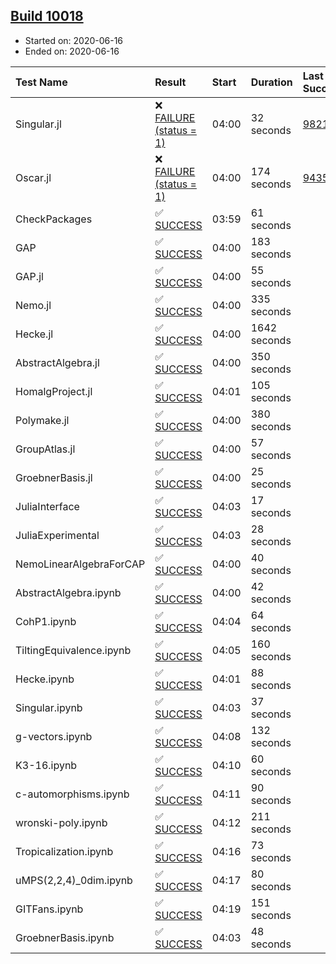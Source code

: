 ## [Build 10018](https://oscarci.mathematik.uni-kl.de/job/oscar/10018/)

* Started on: 2020-06-16
* Ended on: 2020-06-16

| Test Name    | Result | Start | Duration | Last Success | First Failure |
|:-------------|:-------|:------|:---------|:-------------|:--------------|
| Singular.jl | ❌ [FAILURE (status = 1)](https://oscarci.mathematik.uni-kl.de/job/oscar/10018/artifact/logs/build-10018/Singular.jl.log) | 04:00 | 32 seconds | [9821](https://oscarci.mathematik.uni-kl.de/job/oscar/9821/) | [9822](https://oscarci.mathematik.uni-kl.de/job/oscar/9822/) |
| Oscar.jl | ❌ [FAILURE (status = 1)](https://oscarci.mathematik.uni-kl.de/job/oscar/10018/artifact/logs/build-10018/Oscar.jl.log) | 04:00 | 174 seconds | [9435](https://oscarci.mathematik.uni-kl.de/job/oscar/9435/) | [9436](https://oscarci.mathematik.uni-kl.de/job/oscar/9436/) |
| CheckPackages | ✅ [SUCCESS](https://oscarci.mathematik.uni-kl.de/job/oscar/10018/artifact/logs/build-10018/CheckPackages.log) | 03:59 | 61 seconds |  |  |
| GAP | ✅ [SUCCESS](https://oscarci.mathematik.uni-kl.de/job/oscar/10018/artifact/logs/build-10018/GAP.log) | 04:00 | 183 seconds |  |  |
| GAP.jl | ✅ [SUCCESS](https://oscarci.mathematik.uni-kl.de/job/oscar/10018/artifact/logs/build-10018/GAP.jl.log) | 04:00 | 55 seconds |  |  |
| Nemo.jl | ✅ [SUCCESS](https://oscarci.mathematik.uni-kl.de/job/oscar/10018/artifact/logs/build-10018/Nemo.jl.log) | 04:00 | 335 seconds |  |  |
| Hecke.jl | ✅ [SUCCESS](https://oscarci.mathematik.uni-kl.de/job/oscar/10018/artifact/logs/build-10018/Hecke.jl.log) | 04:00 | 1642 seconds |  |  |
| AbstractAlgebra.jl | ✅ [SUCCESS](https://oscarci.mathematik.uni-kl.de/job/oscar/10018/artifact/logs/build-10018/AbstractAlgebra.jl.log) | 04:00 | 350 seconds |  |  |
| HomalgProject.jl | ✅ [SUCCESS](https://oscarci.mathematik.uni-kl.de/job/oscar/10018/artifact/logs/build-10018/HomalgProject.jl.log) | 04:01 | 105 seconds |  |  |
| Polymake.jl | ✅ [SUCCESS](https://oscarci.mathematik.uni-kl.de/job/oscar/10018/artifact/logs/build-10018/Polymake.jl.log) | 04:00 | 380 seconds |  |  |
| GroupAtlas.jl | ✅ [SUCCESS](https://oscarci.mathematik.uni-kl.de/job/oscar/10018/artifact/logs/build-10018/GroupAtlas.jl.log) | 04:00 | 57 seconds |  |  |
| GroebnerBasis.jl | ✅ [SUCCESS](https://oscarci.mathematik.uni-kl.de/job/oscar/10018/artifact/logs/build-10018/GroebnerBasis.jl.log) | 04:00 | 25 seconds |  |  |
| JuliaInterface | ✅ [SUCCESS](https://oscarci.mathematik.uni-kl.de/job/oscar/10018/artifact/logs/build-10018/JuliaInterface.log) | 04:03 | 17 seconds |  |  |
| JuliaExperimental | ✅ [SUCCESS](https://oscarci.mathematik.uni-kl.de/job/oscar/10018/artifact/logs/build-10018/JuliaExperimental.log) | 04:03 | 28 seconds |  |  |
| NemoLinearAlgebraForCAP | ✅ [SUCCESS](https://oscarci.mathematik.uni-kl.de/job/oscar/10018/artifact/logs/build-10018/NemoLinearAlgebraForCAP.log) | 04:00 | 40 seconds |  |  |
| AbstractAlgebra.ipynb | ✅ [SUCCESS](https://oscarci.mathematik.uni-kl.de/job/oscar/10018/artifact/logs/build-10018/AbstractAlgebra.ipynb.log) | 04:00 | 42 seconds |  |  |
| CohP1.ipynb | ✅ [SUCCESS](https://oscarci.mathematik.uni-kl.de/job/oscar/10018/artifact/logs/build-10018/CohP1.ipynb.log) | 04:04 | 64 seconds |  |  |
| TiltingEquivalence.ipynb | ✅ [SUCCESS](https://oscarci.mathematik.uni-kl.de/job/oscar/10018/artifact/logs/build-10018/TiltingEquivalence.ipynb.log) | 04:05 | 160 seconds |  |  |
| Hecke.ipynb | ✅ [SUCCESS](https://oscarci.mathematik.uni-kl.de/job/oscar/10018/artifact/logs/build-10018/Hecke.ipynb.log) | 04:01 | 88 seconds |  |  |
| Singular.ipynb | ✅ [SUCCESS](https://oscarci.mathematik.uni-kl.de/job/oscar/10018/artifact/logs/build-10018/Singular.ipynb.log) | 04:03 | 37 seconds |  |  |
| g-vectors.ipynb | ✅ [SUCCESS](https://oscarci.mathematik.uni-kl.de/job/oscar/10018/artifact/logs/build-10018/g-vectors.ipynb.log) | 04:08 | 132 seconds |  |  |
| K3-16.ipynb | ✅ [SUCCESS](https://oscarci.mathematik.uni-kl.de/job/oscar/10018/artifact/logs/build-10018/K3-16.ipynb.log) | 04:10 | 60 seconds |  |  |
| c-automorphisms.ipynb | ✅ [SUCCESS](https://oscarci.mathematik.uni-kl.de/job/oscar/10018/artifact/logs/build-10018/c-automorphisms.ipynb.log) | 04:11 | 90 seconds |  |  |
| wronski-poly.ipynb | ✅ [SUCCESS](https://oscarci.mathematik.uni-kl.de/job/oscar/10018/artifact/logs/build-10018/wronski-poly.ipynb.log) | 04:12 | 211 seconds |  |  |
| Tropicalization.ipynb | ✅ [SUCCESS](https://oscarci.mathematik.uni-kl.de/job/oscar/10018/artifact/logs/build-10018/Tropicalization.ipynb.log) | 04:16 | 73 seconds |  |  |
| uMPS(2,2,4)_0dim.ipynb | ✅ [SUCCESS](https://oscarci.mathematik.uni-kl.de/job/oscar/10018/artifact/logs/build-10018/uMPS-2-2-4-_0dim.ipynb.log) | 04:17 | 80 seconds |  |  |
| GITFans.ipynb | ✅ [SUCCESS](https://oscarci.mathematik.uni-kl.de/job/oscar/10018/artifact/logs/build-10018/GITFans.ipynb.log) | 04:19 | 151 seconds |  |  |
| GroebnerBasis.ipynb | ✅ [SUCCESS](https://oscarci.mathematik.uni-kl.de/job/oscar/10018/artifact/logs/build-10018/GroebnerBasis.ipynb.log) | 04:03 | 48 seconds |  |  |
